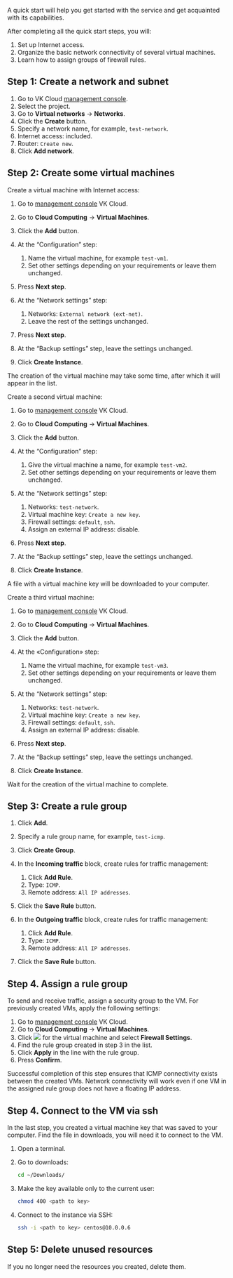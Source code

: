 A quick start will help you get started with the service and get acquainted with its capabilities.

After completing all the quick start steps, you will:

1. Set up Internet access.
1. Organize the basic network connectivity of several virtual machines.
1. Learn how to assign groups of firewall rules.

## Step 1: Create a network and subnet

1. Go to VK Cloud [management console](https://msk.cloud.vk.com/app/en).
1. Select the project.
1. Go to **Virtual networks** → **Networks**.
1. Click the **Create** button.
1. Specify a network name, for example, `test-network`.
1. Internet access: included.
1. Router: `Create new`.
1. Click **Add network**.

## Step 2: Create some virtual machines

Create a virtual machine with Internet access:

1. Go to [management console](https://msk.cloud.vk.com/app/) VK Cloud.
1. Go to **Cloud Computing** → **Virtual Machines**.
1. Click the **Add** button.
1. At the “Configuration” step:

    1. Name the virtual machine, for example `test-vm1`.
    1. Set other settings depending on your requirements or leave them unchanged.

1. Press **Next step**.
1. At the “Network settings” step:

     1. Networks: `External network (ext-net)`.
     1. Leave the rest of the settings unchanged.

1. Press **Next step**.
1. At the “Backup settings” step, leave the settings unchanged.
1. Click **Create Instance**.

The creation of the virtual machine may take some time, after which it will appear in the list.

Create a second virtual machine:

1. Go to [management console](https://msk.cloud.vk.com/app/) VK Cloud.
1. Go to **Cloud Computing** → **Virtual Machines**.
1. Click the **Add** button.
1. At the “Configuration” step:

     1. Give the virtual machine a name, for example `test-vm2`.
     1. Set other settings depending on your requirements or leave them unchanged.

1. At the “Network settings” step:

     1. Networks: `test-network`.
     2. Virtual machine key: `Create a new key`.
     3. Firewall settings: `default`, `ssh`.
     4. Assign an external IP address: disable.

2. Press **Next step**.
3. At the “Backup settings” step, leave the settings unchanged.
4. Click **Create Instance**.

A file with a virtual machine key will be downloaded to your computer.

Create a third virtual machine:

1. Go to [management console](https://msk.cloud.vk.com/app/) VK Cloud.
1. Go to **Cloud Computing** → **Virtual Machines**.
1. Click the **Add** button.
1. At the «Configuration» step:

     1. Name the virtual machine, for example `test-vm3`.
     1. Set other settings depending on your requirements or leave them unchanged.

1. At the “Network settings” step:

    1. Networks: `test-network`.
    1. Virtual machine key: `Create a new key`.
    1. Firewall settings: `default`, `ssh`.
    1. Assign an external IP address: disable.

1. Press **Next step**.
1. At the “Backup settings” step, leave the settings unchanged.
1. Click **Create Instance**.

Wait for the creation of the virtual machine to complete.

## Step 3: Create a rule group

1. Click **Add**.
1. Specify a rule group name, for example, `test-icmp`.
1. Click **Create Group**.
1. In the **Incoming traffic** block, create rules for traffic management:

     1. Click **Add Rule**.
     1. Type: `ICMP`.
     1. Remote address: `All IP addresses`.

1. Click the **Save Rule** button.
1. In the **Outgoing traffic** block, create rules for traffic management:

     1. Click **Add Rule**.
     1. Type: `ICMP`.
     1. Remote address: `All IP addresses`.

1. Click the **Save Rule** button.

## Step 4. Assign a rule group

To send and receive traffic, assign a security group to the VM. For previously created VMs, apply the following settings:

1. Go to [management console](https://msk.cloud.vk.com/app/) VK Cloud.
1. Go to **Cloud Computing** → **Virtual Machines**.
1. Click ![ ](/en/assets/more-icon.svg "inline") for the virtual machine and select **Firewall Settings**.
1. Find the rule group created in step 3 in the list.
1. Click **Apply** in the line with the rule group.
1. Press **Confirm**.

<info>

Successful completion of this step ensures that ICMP connectivity exists between the created VMs. Network connectivity will work even if one VM in the assigned rule group does not have a floating IP address.

</info>

## Step 4. Connect to the VM via ssh

In the last step, you created a virtual machine key that was saved to your computer. Find the file in downloads, you will need it to connect to the VM.

1. Open a terminal.
1. Go to downloads:

    ```bash
    cd ~/Downloads/
    ```

1. Make the key available only to the current user:

     ```bash
     chmod 400 <path to key>
     ```

1. Connect to the instance via SSH:

     ```bash
     ssh -i <path to key> centos@10.0.0.6
     ```

## Step 5: Delete unused resources

If you no longer need the resources you created, delete them.
